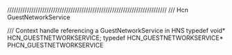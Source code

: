 /////////////////////////////////////////////////////////////////////////
/// Hcn GuestNetworkService

/// Context handle referencing a GuestNetworkService in HNS
typedef void*                     HCN_GUESTNETWORKSERVICE;
typedef HCN_GUESTNETWORKSERVICE*  PHCN_GUESTNETWORKSERVICE